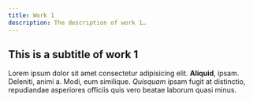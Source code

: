 ```yaml
---
title: Work 1
description: The description of work 1…
---
```


## This is a subtitle of work 1

Lorem ipsum dolor sit amet consectetur adipisicing elit. **Aliquid**, ipsam. Deleniti, animi a. Modi, eum similique. *Quisquam* ipsam fugit at distinctio, repudiandae asperiores officiis quis vero beatae laborum quasi minus.